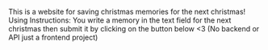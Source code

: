 This is a website for saving christmas memories for the next christmas!
Using Instructions:
You write a memory in the text field for the next christmas then submit it by clicking on the button below <3
(No backend or API just a frontend project)
